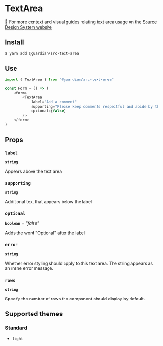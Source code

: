 # TextArea

📣 For more context and visual guides relating text area usage on the [Source Design System website](https://www.theguardian.design/2a1e5182b/p/77ee17-overview)

## Install

```sh
$ yarn add @guardian/src-text-area
```

## Use

```js
import { TextArea } from "@guardian/src-text-area"

const Form = () => (
    <form>
        <TextArea
            label="Add a comment"
            supporting="Please keep comments respectful and abide by the community guidelines."
            optional={false}
        />
    </form>
)
```

## Props

### `label`

**`string`**

Appears above the text area

### `supporting`

**`string`**

Additional text that appears below the label

### `optional`

**`boolean`** _= "false"_

Adds the word "Optional" after the label

### `error`

**`string`**

Whether error styling should apply to this text area. The string appears as an inline error message.

### `rows`

**`string`**

Specify the number of rows the component should display by default.

## Supported themes

### Standard

-   `light`
